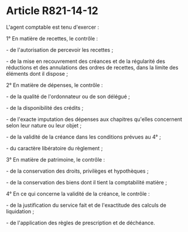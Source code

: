 # Article R821-14-12

<p>L'agent comptable est tenu d'exercer : </p><p> 1° En matière de recettes, le contrôle : </p><p> - de l'autorisation de percevoir les recettes ; </p><p> - de la mise en recouvrement des créances et de la régularité des réductions et des annulations des ordres de recettes, dans la limite des éléments dont il dispose ; </p><p> 2° En matière de dépenses, le contrôle : </p><p> - de la qualité de l'ordonnateur ou de son délégué ; </p><p> - de la disponibilité des crédits ; </p><p> - de l'exacte imputation des dépenses aux chapitres qu'elles concernent selon leur nature ou leur objet ; </p><p> - de la validité de la créance dans les conditions prévues au 4° ; </p><p> - du caractère libératoire du règlement ; </p><p> 3° En matière de patrimoine, le contrôle : </p><p> - de la conservation des droits, privilèges et hypothèques ; </p><p> - de la conservation des biens dont il tient la comptabilité matière ; </p><p> 4° En ce qui concerne la validité de la créance, le contrôle : </p><p> - de la justification du service fait et de l'exactitude des calculs de liquidation ; </p><p> - de l'application des règles de prescription et de déchéance. </p>